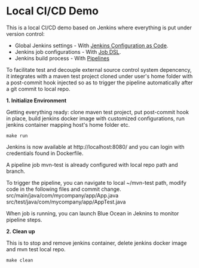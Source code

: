 # Local CI/CD Demo

This is a local CI/CD demo based on Jenkins where everything is put under version control:

 * Global Jenkins settings - With [Jenkins Configuration as Code](https://jenkins.io/projects/jcasc/).
 * Jenkins job configurations - With [Job DSL](https://github.com/jenkinsci/job-dsl-plugin/wiki).
 * Jenkins build process - With [Pipelines](https://jenkins.io/doc/book/pipeline/)

To facilitate test and decouple external source control system depencency, it integrates with a maven test project cloned under user's home folder with a post-commit hook injected so as to trigger the pipeline automatically after a git commit to local repo.


**1. Initialize Environment**

Getting everything ready: clone maven test project, put post-commit hook in place, build jenkins docker image with customized configurations, run jenkins container mapping host's home folder etc. 
```
make run
```

Jenkins is now available at http://localhost:8080/ and you can login with credentials found in Dockerfile.

A pipeline job mvn-test is already configured with local repo path and branch.

To trigger the pipeline, you can navigate to local ~/mvn-test path, modify code in the following files and commit change.
src/main/java/com/mycompany/app/App.java
src/test/java/com/mycompany/app/AppTest.java

When job is running, you can launch Blue Ocean in Jeknins to monitor pipeline steps.

**2. Clean up**

This is to stop and remove jenkins container, delete jenkins docker image and mvn test local repo.
```
make clean
```

